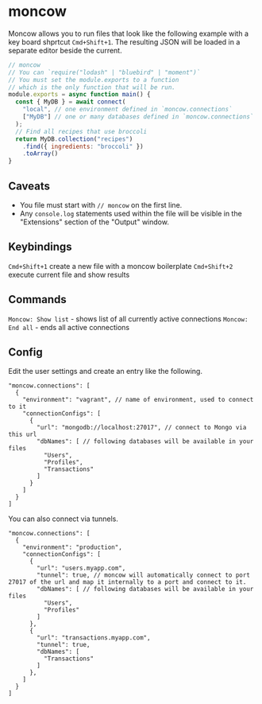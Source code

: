 # moncow

Moncow allows you to run files that look like the following example with a key board shprtcut `Cmd+Shift+1`. The resulting JSON will be loaded in a separate editor beside the current.

```js
// moncow
// You can `require("lodash" | "bluebird" | "moment")`
// You must set the module.exports to a function
// which is the only function that will be run.
module.exports = async function main() {
  const { MyDB } = await connect(
    "local", // one environment defined in `moncow.connections`
    ["MyDB"] // one or many databases defined in `moncow.connections`
  );
  // Find all recipes that use broccoli
  return MyDB.collection("recipes")
    .find({ ingredients: "broccoli" })
    .toArray()
}
```

## Caveats
* You file must start with `// moncow` on the first line.
* Any `console.log` statements used within the file will be visible in the "Extensions" section of the "Output" window.

## Keybindings
`Cmd+Shift+1` create a new file with a moncow boilerplate
`Cmd+Shift+2` execute current file and show results

## Commands
`Moncow: Show list` - shows list of all currently active connections
`Moncow: End all` - ends all active connections

## Config
Edit the user settings and create an entry like the following.
```jsonc
"moncow.connections": [
  {
    "environment": "vagrant", // name of environment, used to connect to it
    "connectionConfigs": [
      {
        "url": "mongodb://localhost:27017", // connect to Mongo via this url
        "dbNames": [ // following databases will be available in your files
          "Users",
          "Profiles",
          "Transactions"
        ]
      }
    ]
  }
]
```

You can also connect via tunnels.
```jsonc
"moncow.connections": [
  {
    "environment": "production",
    "connectionConfigs": [
      {
        "url": "users.myapp.com",
        "tunnel": true, // moncow will automatically connect to port 27017 of the url and map it internally to a port and connect to it.
        "dbNames": [ // following databases will be available in your files
          "Users",
          "Profiles"
        ]
      },
      {
        "url": "transactions.myapp.com",
        "tunnel": true,
        "dbNames": [
          "Transactions"
        ]
      },
    ]
  }
]
```